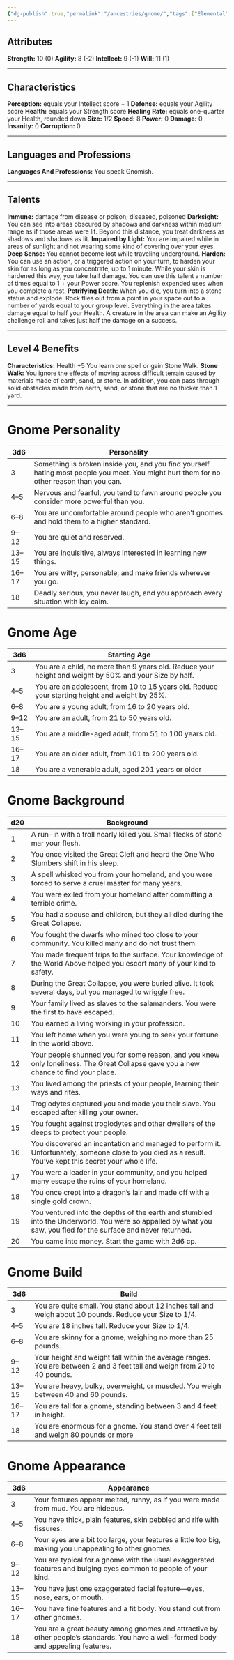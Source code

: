 ```yaml
---
{"dg-publish":true,"permalink":"/ancestries/gnome/","tags":["Elemental"]}
---
```


## Attributes
**Strength:** 10 (0)
**Agility:** 8 (-2)
**Intellect:** 9 (-1)
**Will:** 11 (1)
- - -
## Characteristics
**Perception:** equals your Intellect score + 1
**Defense:** equals your Agility score
**Health:** equals your Strength score
**Healing Rate:** equals one-quarter your Health, rounded down
**Size:** 1/2
**Speed:** 8
**Power:** 0
**Damage:** 0
**Insanity:** 0
**Corruption:** 0
- - -
## Languages and Professions
**Languages And Professions:** You speak Gnomish.
- - - 
## Talents
**Immune:** damage from disease or poison; diseased, poisoned
**Darksight:** You can see into areas obscured by shadows and darkness within medium range as if those areas were lit. Beyond this distance, you treat darkness as shadows and shadows as lit.
**Impaired by Light:** You are impaired while in areas of sunlight and not wearing some kind of covering over your eyes.
**Deep Sense:** You cannot become lost while traveling underground.
**Harden:** You can use an action, or a triggered action on your turn, to harden your skin for as long as you concentrate, up to 1 minute. While your skin is hardened this way, you take half damage. You can use this talent a number of times equal to 1 + your Power score. You replenish expended uses when you complete a rest.
**Petrifying Death:** When you die, you turn into a stone statue and explode. Rock flies out from a point in your space out to a number of yards equal to your group level. Everything in the area takes damage equal to half your Health. A creature in the area can make an Agility challenge roll and takes just half the damage on a success.
- - - 
## Level 4 Benefits
**Characteristics:** Health +5
You learn one spell or gain Stone Walk.
**Stone Walk:** You ignore the effects of moving across difficult terrain caused by materials made of earth, sand, or stone. In addition, you can pass through solid obstacles made from earth, sand, or stone that are no thicker than 1 yard.
- - -
# Gnome Personality

| 3d6   | Personality                                                                                                                              |
| ----- | ---------------------------------------------------------------------------------------------------------------------------------------- |
| 3     | Something is broken inside you, and you find yourself hating most people you meet. You might hurt them for no other reason than you can. |
| 4–5   | Nervous and fearful, you tend to fawn around people you consider more powerful than you.                                                 |
| 6–8   | You are uncomfortable around people who aren’t gnomes and hold them to a higher standard.                                                |
| 9–12  | You are quiet and reserved.                                                                                                              |
| 13–15 | You are inquisitive, always interested in learning new things.                                                                           |
| 16–17 | You are witty, personable, and make friends wherever you go.                                                                             |
| 18    | Deadly serious, you never laugh, and you approach every situation with icy calm.                                                         |
# Gnome Age

| 3d6   | Starting Age                                                                                           |
| ----- | ------------------------------------------------------------------------------------------------------ |
| 3     | You are a child, no more than 9 years old. Reduce your height and weight by 50% and your Size by half. |
| 4–5   | You are an adolescent, from 10 to 15 years old. Reduce your starting height and weight by 25%.         |
| 6–8   | You are a young adult, from 16 to 20 years old.                                                        |
| 9–12  | You are an adult, from 21 to 50 years old.                                                             |
| 13–15 | You are a middle-aged adult, from 51 to 100 years old.                                                 |
| 16–17 | You are an older adult, from 101 to 200 years old.                                                     |
| 18    | You are a venerable adult, aged 201 years or older                                                     |
# Gnome Background

| d20 | Background                                                                                                                                                     |
| --- | -------------------------------------------------------------------------------------------------------------------------------------------------------------- |
| 1   | A run-in with a troll nearly killed you. Small flecks of stone mar your flesh.                                                                                 |
| 2   | You once visited the Great Cleft and heard the One Who Slumbers shift in his sleep.                                                                            |
| 3   | A spell whisked you from your homeland, and you were forced to serve a cruel master for many years.                                                            |
| 4   | You were exiled from your homeland after committing a terrible crime.                                                                                          |
| 5   | You had a spouse and children, but they all died during the Great Collapse.                                                                                    |
| 6   | You fought the dwarfs who mined too close to your community. You killed many and do not trust them.                                                            |
| 7   | You made frequent trips to the surface. Your knowledge of the World Above helped you escort many of your kind to safety.                                       |
| 8   | During the Great Collapse, you were buried alive. It took several days, but you managed to wriggle free.                                                       |
| 9   | Your family lived as slaves to the salamanders. You were the first to have escaped.                                                                            |
| 10  | You earned a living working in your profession.                                                                                                                |
| 11  | You left home when you were young to seek your fortune in the world above.                                                                                     |
| 12  | Your people shunned you for some reason, and you knew only loneliness. The Great Collapse gave you a new chance to find your place.                            |
| 13  | You lived among the priests of your people, learning their ways and rites.                                                                                     |
| 14  | Troglodytes captured you and made you their slave. You escaped after killing your owner.                                                                       |
| 15  | You fought against troglodytes and other dwellers of the deeps to protect your people.                                                                         |
| 16  | You discovered an incantation and managed to perform it. Unfortunately, someone close to you died as a result. You’ve kept this secret your whole life.        |
| 17  | You were a leader in your community, and you helped many escape the ruins of your homeland.                                                                    |
| 18  | You once crept into a dragon’s lair and made off with a single gold crown.                                                                                     |
| 19  | You ventured into the depths of the earth and stumbled into the Underworld. You were so appalled by what you saw, you fled for the surface and never returned. |
| 20  | You came into money. Start the game with 2d6 cp.                                                                                                               |
# Gnome Build

| 3d6   | Build                                                                                                                    |
| ----- | ------------------------------------------------------------------------------------------------------------------------ |
| 3     | You are quite small. You stand about 12 inches tall and weigh about 10 pounds. Reduce your Size to 1/4.                  |
| 4–5   | You are 18 inches tall. Reduce your Size to 1/4.                                                                         |
| 6–8   | You are skinny for a gnome, weighing no more than 25 pounds.                                                             |
| 9–12  | Your height and weight fall within the average ranges. You are between 2 and 3 feet tall and weigh from 20 to 40 pounds. |
| 13–15 | You are heavy, bulky, overweight, or muscled. You weigh between 40 and 60 pounds.                                        |
| 16–17 | You are tall for a gnome, standing between 3 and 4 feet in height.                                                       |
| 18    | You are enormous for a gnome. You stand over 4 feet tall and weigh 80 pounds or more                                     |
# Gnome Appearance

| 3d6   | Appearance                                                                                                                          |
| ----- | ----------------------------------------------------------------------------------------------------------------------------------- |
| 3     | Your features appear melted, runny, as if you were made from mud. You are hideous.                                                  |
| 4–5   | You have thick, plain features, skin pebbled and rife with fissures.                                                                |
| 6–8   | Your eyes are a bit too large, your features a little too big, making you unappealing to other gnomes.                              |
| 9–12  | You are typical for a gnome with the usual exaggerated features and bulging eyes common to people of your kind.                     |
| 13–15 | You have just one exaggerated facial feature—eyes, nose, ears, or mouth.                                                            |
| 16–17 | You have fine features and a fit body. You stand out from other gnomes.                                                             |
| 18    | You are a great beauty among gnomes and attractive by other people’s standards. You have a well-formed body and appealing features. |